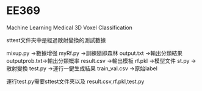 # EE369
Machine Learning Medical 3D Voxel Classification

sttest文件夾中是經過散射變換的測試數據

mixup.py      ->數據增强
myRf.py       ->訓練隨即森林
output.txt    ->輸出分類結果
outputprob.txt->輸出分類概率
result.csv    ->輸出模板
rf.pkl        ->模型文件
st.py         ->散射變換
test.py       ->運行一鍵生成結果
train_val.csv ->原始label

運行test.py需要sttest文件夾以及 result.csv,rf.pkl,test.py
